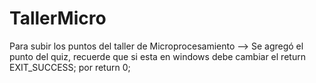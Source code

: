 # TallerMicro
Para subir los puntos del taller de Microprocesamiento
--> Se agregó el punto del quiz, recuerde que si esta en windows debe cambiar el return EXIT_SUCCESS; por return 0;

